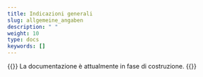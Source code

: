 ```yaml
---
title: Indicazioni generali  
slug: allgemeine_angaben
description: " "
weight: 10
type: docs
keywords: []
---
```


{{<alert color="info">}}
La documentazione è attualmente in fase di costruzione.
{{</alert>}}
